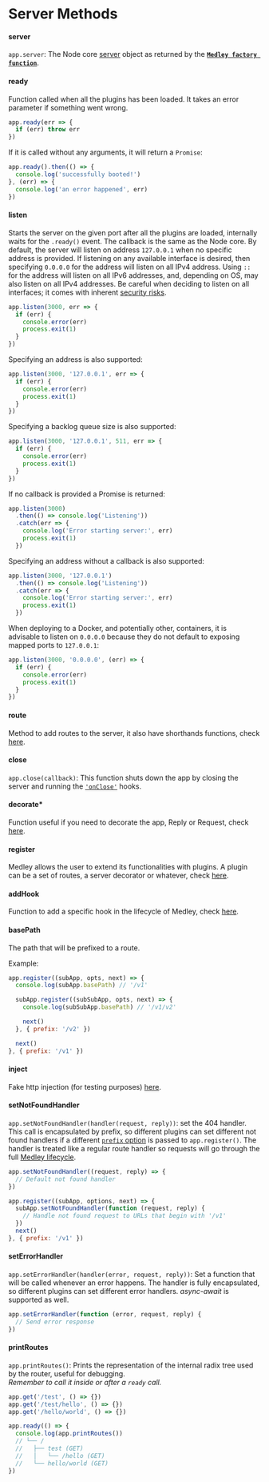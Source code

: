 # Server Methods

<a name="server"></a>
#### server
`app.server`: The Node core [server](https://nodejs.org/api/http.html#http_class_http_server) object as returned by the [**`Medley factory function`**](Factory.md).

<a name="ready"></a>
#### ready
Function called when all the plugins has been loaded.
It takes an error parameter if something went wrong.
```js
app.ready(err => {
  if (err) throw err
})
```
If it is called without any arguments, it will return a `Promise`:

```js
app.ready().then(() => {
  console.log('successfully booted!')
}, (err) => {
  console.log('an error happened', err)
})
```

<a name="listen"></a>
#### listen
Starts the server on the given port after all the plugins are loaded, internally waits for the `.ready()` event. The callback is the same as the Node core. By default, the server will listen on address `127.0.0.1` when no specific address is provided. If listening on any available interface is desired, then specifying `0.0.0.0` for the address will listen on all IPv4 address. Using `::` for the address will listen on all IPv6 addresses, and, depending on OS, may also listen on all IPv4 addresses. Be careful when deciding to listen on all interfaces; it comes with inherent [security risks](https://web.archive.org/web/20170831174611/https://snyk.io/blog/mongodb-hack-and-secure-defaults/).

```js
app.listen(3000, err => {
  if (err) {
    console.error(err)
    process.exit(1)
  }
})
```

Specifying an address is also supported:

```js
app.listen(3000, '127.0.0.1', err => {
  if (err) {
    console.error(err)
    process.exit(1)
  }
})
```

Specifying a backlog queue size is also supported:

```js
app.listen(3000, '127.0.0.1', 511, err => {
  if (err) {
    console.error(err)
    process.exit(1)
  }
})
```

If no callback is provided a Promise is returned:

```js
app.listen(3000)
  .then(() => console.log('Listening'))
  .catch(err => {
    console.log('Error starting server:', err)
    process.exit(1)
  })
```

Specifying an address without a callback is also supported:

```js
app.listen(3000, '127.0.0.1')
  .then(() => console.log('Listening'))
  .catch(err => {
    console.log('Error starting server:', err)
    process.exit(1)
  })
```

When deploying to a Docker, and potentially other, containers, it is advisable to listen on `0.0.0.0` because they do not default to exposing mapped ports to `127.0.0.1`:

```js
app.listen(3000, '0.0.0.0', (err) => {
  if (err) {
    console.error(err)
    process.exit(1)
  }
})
```

<a name="route"></a>
#### route
Method to add routes to the server, it also have shorthands functions, check [here](Routes.md).

<a name="close"></a>
#### close
`app.close(callback)`: This function shuts down the app by closing the server and running the [`'onClose'`](Hooks.md#on-close) hooks.

<a name="decorate"></a>
#### decorate*
Function useful if you need to decorate the app, Reply or Request, check [here](Decorators.md).

<a name="register"></a>
#### register
Medley allows the user to extend its functionalities with plugins.
A plugin can be a set of routes, a server decorator or whatever, check [here](Plugins.md).

<a name="addHook"></a>
#### addHook
Function to add a specific hook in the lifecycle of Medley, check [here](Hooks.md).

<a name="base-path"></a>
#### basePath
The path that will be prefixed to a route.

Example:

```js
app.register((subApp, opts, next) => {
  console.log(subApp.basePath) // '/v1'

  subApp.register((subSubApp, opts, next) => {
    console.log(subSubApp.basePath) // '/v1/v2'

    next()
  }, { prefix: '/v2' })

  next()
}, { prefix: '/v1' })
```

<a name="inject"></a>
#### inject
Fake http injection (for testing purposes) [here](Testing.md#inject).

<a name="not-found-handler"></a>
#### setNotFoundHandler

`app.setNotFoundHandler(handler(request, reply))`: set the 404 handler. This call is encapsulated by prefix, so different plugins can set different not found handlers if a different [`prefix` option](Plugins.md#route-prefixing-option) is passed to `app.register()`. The handler is treated like a regular route handler so requests will go through the full [Medley lifecycle](Lifecycle.md#lifecycle).

```js
app.setNotFoundHandler((request, reply) => {
  // Default not found handler
})

app.register((subApp, options, next) => {
  subApp.setNotFoundHandler(function (request, reply) {
    // Handle not found request to URLs that begin with '/v1'
  })
  next()
}, { prefix: '/v1' })
```

<a name="set-error-handler"></a>
#### setErrorHandler

`app.setErrorHandler(handler(error, request, reply))`: Set a function that will be called whenever an error happens. The handler is fully encapsulated, so different plugins can set different error handlers. *async-await* is supported as well.

```js
app.setErrorHandler(function (error, request, reply) {
  // Send error response
})
```

<a name="print-routes"></a>
#### printRoutes

`app.printRoutes()`: Prints the representation of the internal radix tree used by the router, useful for debugging.<br/>
*Remember to call it inside or after a `ready` call.*

```js
app.get('/test', () => {})
app.get('/test/hello', () => {})
app.get('/hello/world', () => {})

app.ready(() => {
  console.log(app.printRoutes())
  // └── /
  //   ├── test (GET)
  //   │   └── /hello (GET)
  //   └── hello/world (GET)
})
```
